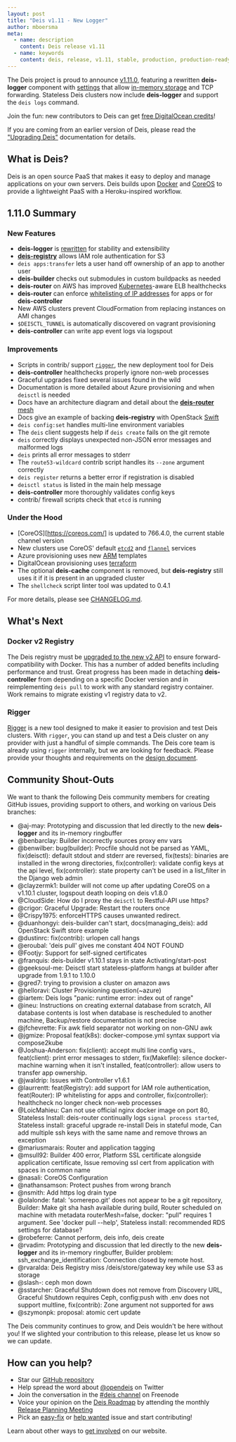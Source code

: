 ```yaml
---
layout: post
title: "Deis v1.11 - New Logger"
author: mboersma
meta:
  - name: description
    content: Deis release v1.11
  - name: keywords
    content: deis, release, v1.11, stable, production, production-ready, paas, private paas, heroku, github, docker, coreos, enterprise, kubernetes, mesos
---
```


The Deis project is proud to announce [v1.11.0](https://github.com/deis/deis/releases/tag/v1.11.0), featuring a rewritten **deis-logger** component with [settings](http://docs.deis.io/en/latest/customizing_deis/logger_settings/#settings-used-by-logger) that allow [in-memory storage](http://docs.deis.io/en/latest/managing_deis/running-deis-without-ceph/#configure-logger) and TCP forwarding. Stateless Deis clusters now include **deis-logger** and support the `deis logs` command.

Join the fun: new contributors to Deis can get [free DigitalOcean credits](http://deis.io/code-for-credit-digitalocean/)!

<!--more-->

If you are coming from an earlier version of Deis, please read the ["Upgrading Deis"](http://docs.deis.io/en/latest/managing_deis/upgrading-deis/) documentation for details.

## What is Deis?

Deis is an open source PaaS that makes it easy to deploy and manage applications on your own servers. Deis builds upon [Docker](http://docker.io/) and [CoreOS](https://coreos.com/) to provide a lightweight PaaS with a Heroku-inspired workflow.

## 1.11.0 Summary

### New Features

- **deis-logger** is [rewritten](https://github.com/deis/deis/pull/4502) for stability and extensibility
- [**deis-registry**](http://docs.deis.io/en/latest/customizing_deis/registry_settings/#settings-used-by-registry) allows IAM role authentication for S3
- `deis apps:transfer` lets a user hand off ownership of an app to another user
- **deis-builder** checks out submodules in custom buildpacks as needed
- **deis-router** on AWS has improved [Kubernetes](http://kubernetes.io/)-aware ELB healthchecks
- **deis-router** can enforce [whitelisting of IP addresses](http://docs.deis.io/en/latest/managing_deis/security_considerations/#ip-whitelist) for apps or for **deis-controller**
- New AWS clusters prevent CloudFormation from replacing instances on AMI changes
- `$DEISCTL_TUNNEL` is automatically discovered on vagrant provisioning
- **deis-controller** can write app event logs via logspout

### Improvements

- Scripts in contrib/ support [`rigger`](https://github.com/deis/rigger), the new deployment tool for Deis
- **deis-controller** healthchecks properly ignore non-web processes
- Graceful upgrades fixed several issues found in the wild
- Documentation is more detailed about Azure provisioning and when `deisctl` is needed
- Docs have an architecture diagram and detail about the [**deis-router** mesh](http://docs.deis.io/en/latest/understanding_deis/architecture/#router-mesh)
- Docs give an example of backing **deis-registry** with OpenStack [Swift](http://docs.openstack.org/developer/swift/)
- `deis config:set` handles multi-line environment variables
- The `deis` client suggests help if `deis create` fails on the git remote
- `deis` correctly displays unexpected non-JSON error messages and malformed logs
- `deis` prints all error messages to stderr
- The `route53-wildcard` contrib script handles its `--zone` argument correctly
- `deis register` returns a better error if registration is disabled
- `deisctl status` is listed in the main help message
- **deis-controller** more thoroughly validates config keys
- contrib/ firewall scripts check that `etcd` is running

### Under the Hood

- [CoreOS][https://coreos.com/] is updated to 766.4.0, the current stable channel version
- New clusters use CoreOS' default [`etcd2`](https://github.com/coreos/etcd) and [`flannel`](https://github.com/coreos/flannel) services
- Azure provisioning uses new [ARM](https://azure.microsoft.com/en-us/documentation/articles/resource-manager-deployment-model/#) templates
- DigitalOcean provisioning uses [terraform](https://terraform.io/)
- The optional **deis-cache** component is removed, but **deis-registry** still uses it if it is present in an upgraded cluster
- The `shellcheck` script linter tool was updated to 0.4.1

For more details, please see [CHANGELOG.md](https://github.com/deis/deis/blob/master/CHANGELOG.md).


## What's Next

### Docker v2 Registry

The Deis registry must be [upgraded to the new v2 API](https://github.com/deis/deis/issues/3814) to ensure forward-compatibility with Docker.  This has a number of added benefits including performance and trust. Great progress has been made in detaching **deis-controller** from depending on a specific Docker version and in reimplementing `deis pull` to work with any standard registry container. Work remains to migrate existing v1 registry data to v2.

### Rigger

[Rigger](https://github.com/deis/rigger) is a new tool designed to make it easier to provision and test Deis clusters.  With `rigger`, you can stand up and test a Deis cluster on any provider with just a handful of simple commands.  The Deis core team is already using `rigger` internally, but we are looking for feedback.  Please provide your thoughts and requirements on the [design document](https://github.com/deis/deis/issues/4345).

## Community Shout-Outs

We want to thank the following Deis community members for creating GitHub issues, providing support to others, and working on various Deis branches:

- @aj-may: Prototyping and discussion that led directly to the new **deis-logger** and its in-memory ringbuffer
- @benbarclay: Builder incorrectly sources proxy env vars
- @benwilber: bug(builder): Procfile should not be parsed as YAML, fix(deisctl): default stdout and stderr are reversed, fix(tests): binaries are installed in the wrong directories, fix(controller): validate config keys at the api level, fix(controller): state property can't be used in a list_filter in the Django web admin
- @clayzermk1: builder will not come up after updating CoreOS on a v1.10.1 cluster, logspout death looping on deis v1.8.0
- @CloudSide: How do I proxy the `deisctl` to Restful-API use https?
- @crigor: Graceful Upgrade: Restart the routers once
- @Crispy1975: enforceHTTPS causes unwanted redirect.
- @duanhongyi: deis-builder can't start, docs(managing_deis): add OpenStack Swift store example
- @dustinrc: fix(contrib): urlopen call hangs
- @eroubal: 'deis pull' gives me constant 404 NOT FOUND
- @Footjy: Support for self-signed certificates
- @franquis: deis-builder v1.10.1 stays in state Activating/start-post
- @geeksoul-me: Deisctl start stateless-platform hangs at builder after upgrade from 1.9.1 to 1.10.0
- @gred7: trying to provision a cluster on amazon aws
- @helloravi: Cluster Provisioning question(~azure)
- @iartem: Deis logs "panic: runtime error: index out of range"
- @ineu: Instructions on creating external database from scratch, All database contents is lost when database is rescheduled to another machine, Backup/restore documentation is not precise
- @jfchevrette: Fix awk field separator not working on non-GNU awk
- @jgmize: Proposal feat(k8s): docker-compose.yml syntax support via compose2kube
- @Joshua-Anderson: fix(client): accept multi line config vars., feat(client): print error messages to stderr, fix(Makefile): silence docker-machine warning when it isn't installed, feat(controller): allow users to transfer app ownership.
- @jwaldrip: Issues with Controller v1.6.1
- @laurrentt: feat(Registry): add support for IAM role authentication, feat(Router): IP whitelisting for apps and controller, fix(controller): healthcheck no longer check non-web processes
- @LoicMahieu: Can not use official nginx docker image on port 80, Stateless Install: deis-router continually logs `signal process started`, Stateless install: graceful upgrade re-install Deis in stateful mode, Can add multiple ssh keys with the same name and remove throws an exception
- @mariusmarais: Router and application tagging
- @msull92: Builder 400 error, Platform SSL certificate alongside application certificate, Issue removing ssl cert from application with spaces in common name
- @nasali: CoreOS Configuration
- @nathansamson: Protect pushes from wrong branch
- @nsmith: Add https log drain type
- @olalonde: fatal: 'somerepo.git' does not appear to be a git repository, Builder: Make git sha hash available during build, Router scheduled on machine with metadata routerMesh=false, docker: "pull" requires 1 argument. See 'docker pull --help', Stateless install: recommended RDS settings for database?
- @robeferre: Cannot perform, deis info, deis create
- @rvadim: Prototyping and discussion that led directly to the new **deis-logger** and its in-memory ringbuffer, Builder problem: ssh_exchange_identification: Connection closed by remote host.
- @rvaralda: Deis Registry miss /deis/store/gateway key while use S3 as storage
- @slash-: ceph mon down
- @sstarcher: Graceful Shutdown does not remove from Discovery URL, Graceful Shutdown requires Ceph, config:push with .env does not support multline, fix(contrib): Zone argument not supported for aws
- @szymonpk: proposal: atomic cert update

The Deis community continues to grow, and Deis wouldn't be here without you! If we slighted your contribution to this release, please let us know so we can update.

## How can you help?

* Star our [GitHub repository](https://github.com/deis/deis)
* Help spread the word about [@opendeis](http://twitter.com/opendeis) on Twitter
* Join the conversation in the [#deis channel](https://botbot.me/freenode/deis/) on Freenode
* Voice your opinion on the [Deis Roadmap](http://docs.deis.io/en/latest/roadmap/roadmap/) by attending the monthly [Release Planning Meeting](http://docs.deis.io/en/latest/roadmap/planning/#release-planning-meetings)
* Pick an [easy-fix](https://github.com/deis/deis/labels/easy-fix) or [help wanted](https://github.com/deis/deis/labels/help%20wanted) issue and start contributing!

Learn about other ways to [get involved](http://deis.io/get-involved/) on our website.
